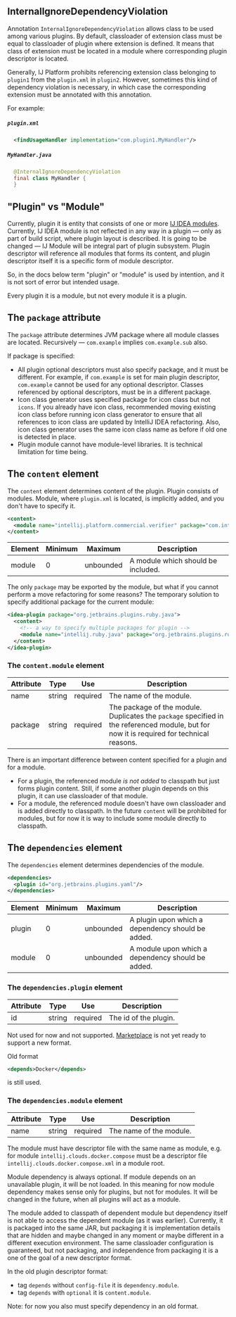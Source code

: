 ## InternalIgnoreDependencyViolation

Annotation `InternalIgnoreDependencyViolation` allows class to be used among various plugins.
By default, classloader of extension class must be equal to classloader of plugin where extension is defined.
It means that class of extension must be located in a module where corresponding plugin descriptor is located. 

Generally, IJ Platform prohibits referencing extension class belonging to `plugin1` from the `plugin.xml` in `plugin2`.
However, sometimes this kind of dependency violation is necessary, in which case the corresponding extension must be annotated with this annotation.

For example:

##### `plugin.xml`
```xml:plugin.xml
  <findUsageHandler implementation="com.plugin1.MyHandler"/>
```

##### `MyHandler.java`
```java
  @InternalIgnoreDependencyViolation
  final class MyHandler {
  }
```

## "Plugin" vs "Module"

Currently, plugin it is entity that consists of one or more [IJ IDEA modules](https://www.jetbrains.com/help/idea/creating-and-managing-modules.html).
Currently, IJ IDEA module is not reflected in any way in a plugin — only as part of build script, where plugin layout is described.
It is going to be changed — IJ Module will be integral part of plugin subsystem.
Plugin descriptor will reference all modules that forms its content, and plugin descriptor itself it is a specific form of module descriptor.

So, in the docs below term "plugin" or "module" is used by intention, and it is not sort of error but intended usage.

Every plugin it is a module, but not every module it is a plugin.

## The `package` attribute

The `package` attribute determines JVM package where all module classes are located. Recursively — `com.example` implies `com.example.sub` also.

If package is specified:

 * All plugin optional descriptors must also specify package, and it must be different. For example, if `com.example` is set for main plugin descriptor, `com.example` cannot be used for any optional descriptor. Classes referenced by optional descriptors, must be in a different package.
 * Icon class generator uses specified package for icon class but not `icons`. If you already have icon class, recommended moving existing icon class before running icon class generator to ensure that all references to icon class are updated by IntelliJ IDEA refactoring. Also, icon class generator uses the same icon class name as before if old one is detected in place.
 * Plugin module cannot have module-level libraries. It is technical limitation for time being.

## The `content` element
The `content` element determines content of the plugin. Plugin consists of modules. Module, where `plugin.xml` is located, is implicitly added, and you don't have to specify it.

```xml
<content>
  <module name="intellij.platform.commercial.verifier" package="com.intellij.ultimate"/>
</content>
```

| Element | Minimum | Maximum   | Description                        |
|---------|---------|-----------|------------------------------------|
| module  | 0       | unbounded | A module which should be included. |

The only `package` may be exported by the module, but what if you cannot perform a move refactoring for some reasons? The temporary solution to specify additional package for the current module:
```xml
<idea-plugin package="org.jetbrains.plugins.ruby.java">
  <content>
    <!-- a way to specify multiple packages for plugin -->
    <module name="intellij.ruby.java" package="org.jetbrains.plugins.ruby.jruby"/>
  </content>
</idea-plugin>
```

### The `content.module` element
| Attribute | Type   | Use      | Description                                                                                                                               |
|-----------|--------|----------|-------------------------------------------------------------------------------------------------------------------------------------------|
| name      | string | required | The name of the module.                                                                                                                   |
| package   | string | required | The package of the module. Duplicates the `package` specified in the referenced module, but for now it is required for technical reasons. |

There is an important difference between content specified for a plugin and for a module.
 * For a plugin, the referenced module _is not added_ to classpath but just forms plugin content. Still, if some another plugin depends on this plugin, it can use classloader of that module.
 * For a module, the referenced module doesn't have own classloader and is added directly to classpath. In the future `content` will be prohibited for modules, but for now it is way to include some module directly to classpath.

## The `dependencies` element

The `dependencies` element determines dependencies of the module.

```xml
<dependencies>
  <plugin id="org.jetbrains.plugins.yaml"/>
</dependencies>
```

| Element | Minimum | Maximum   | Description                                       |
|---------|---------|-----------|---------------------------------------------------|
| plugin  | 0       | unbounded | A plugin upon which a dependency should be added. |
| module  | 0       | unbounded | A module upon which a dependency should be added. |

### The `dependencies.plugin` element

| Attribute | Type   | Use      | Description           |
|-----------|--------|----------|-----------------------|
| id        | string | required | The id of the plugin. |

Not used for now and not supported. [Marketplace](https://github.com/JetBrains/intellij-plugin-verifier/tree/master/intellij-plugin-structure) is not yet ready to support a new format.

Old format

```xml
<depends>Docker</depends>
```

is still used.

### The `dependencies.module` element

| Attribute | Type   | Use      | Description             |
|-----------|--------|----------|-------------------------|
| name      | string | required | The name of the module. |

The module must have descriptor file with the same name as module, e.g. for module `intellij.clouds.docker.compose` must be a descriptor file `intellij.clouds.docker.compose.xml` in a module root.

Module dependency is always optional. If module depends on an unavailable plugin, it will be not loaded.
In this meaning for now module dependency makes sense only for plugins, but not for modules. It will be changed in the future, when all plugins will act as a module.

The module added to classpath of dependent module but dependency itself is not able to access the dependent module (as it was earlier). Currently, it is packaged into the same JAR, but packaging it is implementation details that are hidden and maybe changed in any moment or maybe different in a different execution environment. The same classloader configuration is guaranteed, but not packaging, and independence from packaging it is a one of the goal of a new descriptor format.

In the old plugin descriptor format:
 * tag `depends` without `config-file` it is `dependency.module`.
 * tag `depends` with `optional` it is `content.module`.

Note: for now you also must specify dependency in an old format.